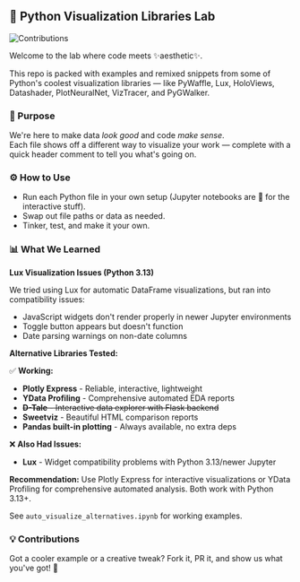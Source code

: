 ## 🐍 Python Visualization Libraries Lab

![Contributions](https://img.shields.io/badge/contributions-welcome-brightgreen)

Welcome to the lab where code meets ✨aesthetic✨.

This repo is packed with examples and remixed snippets from some of Python's coolest visualization libraries — like PyWaffle, Lux, HoloViews, Datashader, PlotNeuralNet, VizTracer, and PyGWalker.

### 🎯 Purpose

We're here to make data *look good* and code *make sense*.  
Each file shows off a different way to visualize your work — complete with a quick header comment to tell you what's going on.

### ⚙️ How to Use

* Run each Python file in your own setup (Jupyter notebooks are 💯 for the interactive stuff).
* Swap out file paths or data as needed.
* Tinker, test, and make it your own.

### 📊 What We Learned

**Lux Visualization Issues (Python 3.13)**

We tried using Lux for automatic DataFrame visualizations, but ran into compatibility issues:

- JavaScript widgets don't render properly in newer Jupyter environments
- Toggle button appears but doesn't function
- Date parsing warnings on non-date columns

**Alternative Libraries Tested:**

✅ **Working:**

- **Plotly Express** - Reliable, interactive, lightweight
- **YData Profiling** - Comprehensive automated EDA reports
- ~~**D-Tale** - Interactive data explorer with Flask backend~~
- **Sweetviz** - Beautiful HTML comparison reports
- **Pandas built-in plotting** - Always available, no extra deps

❌ **Also Had Issues:**

- **Lux** - Widget compatibility problems with Python 3.13/newer Jupyter

**Recommendation:** Use Plotly Express for interactive visualizations or YData Profiling for comprehensive automated analysis. Both work with Python 3.13+.

See `auto_visualize_alternatives.ipynb` for working examples.

### 💡 Contributions

Got a cooler example or a creative tweak? Fork it, PR it, and show us what you've got! 🚀
